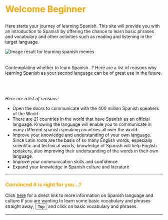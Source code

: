 <h1><p style="color:orange;">Welcome Beginner</p></h1>
<p>Here starts your journey of learning Spanish. This site will provide you with an introduction to Spanish by offering the chance to learn basic phrases and vocabulary and other activities such as reading and listening in the target language.</p>

<p> 
<img class="imgLeft" 
src="https://www.fluentu.com/blog/spanish/wp-content/uploads/sites/2/2014/05/learn-spanish-vocabulary-reddit-memes.jpg"  alt="Image result for learning spanish memes">
<br>
  <br>
  <br>
Contemplating whether to learn Spanish...? Here are a list of reasons why learning Spanish as your second language can be of great use in the future. 
<br>
<br>
<br>
<br>

  
<p><em>Here are a list of reasons: </em> </p>
<ul>
  <li>Open the doors to communicate with the 400 million Spanish speakers of the World</li>
  <li>There are 21 countries in the world that have Spanish as an official language. Knowing the language will enable you to communicate in many different spanish speaking countries all over the world.</li>
  <li>Improve your knowledge and understanding of your own language. Since Latin roots are the basis of so many English words, especially scientific and technical words, knowledge of Spanish will help English speakers, also improving their understanding of the words in their own language.</li>
  <li>Improve your communication skills and confidence</li>
  <li>Expand your knowledge in Spanish culture and literature</li>
  </ul></p>
 
 <p style="clear:both;"></p>
 <hr>
 <h3><p style="color:orange;">Convinced it is right for you...?</p></h3>
Click <a href="https://rebeccasheppard.github.io/SML209-2018/infonspanishlangnculture.html">here</a> for a direct link to more information on Spanish language and culture
If you are wanting to learn some basic vocabulary and phrases straight away, <button onclick="topFunction()" id="myBtn" title="Go to top of page">Top</button> and click on basic vocabulary and phrases.
<hr>  

